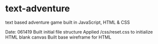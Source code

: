 # text-adventure
text based adventure game built in JavaScript, HTML & CSS

Date: 061419
Built initial file structure
Applied /css/reset.css to initialize HTML blank canvas
Built base wireframe for HTML
